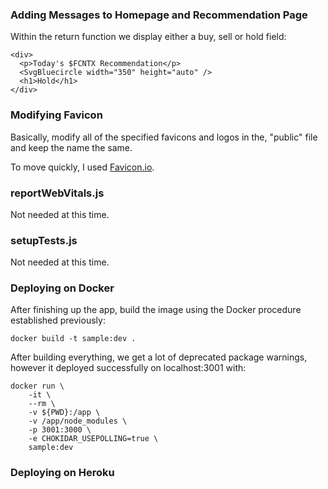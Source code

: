 ### Adding Messages to Homepage and Recommendation Page

Within the return function we display either a buy, sell or hold field:

```
<div>
  <p>Today's $FCNTX Recommendation</p>
  <SvgBluecircle width="350" height="auto" />
  <h1>Hold</h1>
</div>
```

### Modifying Favicon

Basically, modify all of the specified favicons and logos in the, "public" file and keep the name the same.

To move quickly, I used [Favicon.io](https://favicon.io/emoji-favicons/blue-circle).

### reportWebVitals.js

Not needed at this time.

### setupTests.js

Not needed at this time.

### Deploying on Docker

After finishing up the app, build the image using the Docker procedure established previously:

```
docker build -t sample:dev .
```
After building everything, we get a lot of deprecated package warnings, however it deployed successfully on localhost:3001 with:

```
docker run \
    -it \
    --rm \
    -v ${PWD}:/app \
    -v /app/node_modules \
    -p 3001:3000 \
    -e CHOKIDAR_USEPOLLING=true \
    sample:dev
```

### Deploying on Heroku
